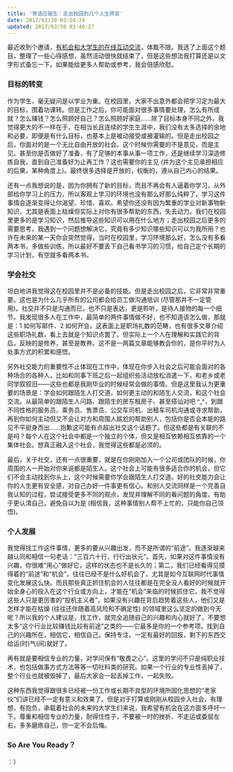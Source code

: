 ```yaml
---
title: '寄语应届生：走出校园的几个人生转变'
date: 2017/03/30 03:24:24
updated: 2017/03/30 03:40:27
---
```


最近收到个邀请，[有机会和大学生的在线互动交流](https://weibo.com/2724465062/ECaVuAyZk)，体裁不限。我选了上面这个题目，整理了一些心得感想，虽然活动很快就结束了，但是这些想法我打算还是以文字形式备忘一下。如果能给更多人帮助或参考，我会倍感欣慰。

### 目标的转变

作为学生，毫无疑问是以学业为重。在校园里，大家不出意外都会把学习定为最大的目标，围着功课转。但是工作之后，你可能面对很多事情要处理，怎么有所成就？怎么赚钱？怎么照顾好自己？怎么照顾好家庭……除了目标本身不同之外，我觉得更大的不一样在于，在相当长且连续的学生生涯中，我们没有太多选择的余地和必要，即便是有什么目标，也基本上是被动接受或被灌输的。但是走出校园之后，你面对的是一个无比自由开放的社会。这个时候你需要的不是意见，而是主见。甚至你是否做好了准备，有了足够的本事从事一项工作，还是继续学习深造修炼自我，直到自己准备好为止再工作？这也需要你的主见 (并为这个主见承担相应的后果，某种角度上)。最终很多选择是开放的，权衡的，遵从自己内心的结果。

还有一点我想说的是，因为你拥有了新的目标，而且不再会有人逼着你学习，从外部给你学习上的压力，所以客观上学习的环境也没有那么好那么纯粹了，学习这件事情会逐渐变得让你渴望、珍惜、喜欢。希望你还没有因为繁重的学业对新事物新知识，尤其是表面上枯燥但实际上对你有很多帮助的东西，失去动力。我们在校园里更多的是学习知识，然后推导这些知识可以用在什么地方；走出校园之后更多的需要思考，我遇到一个问题想解决它，究竟有多少知识哪些知识可以为我所用？也许在未来的某一天你会突然觉得，当时在校园里，学习环境那么好，怎么没有多看两本书，多做些训练。所以最好不要丢下自己看书学习的习惯，给自己定个长期的学习计划，有空就多看两本书。

### 学会社交

坦白地讲我觉得这在校园里并不是必备的技能。但是走出校园之后，它非常非常重要。这也是为什么几乎所有的公司都会给员工做沟通培训 (尽管那并不一定管用)。社交并不只是沟通而已，也不只是表达，更是聆听，是待人接物的每一个细节。我发现很多人在工作中，最简单的两件事情做不好，也不知道该怎么做，那就是：1 如何写邮件、2 如何开会。这表面上是职场礼数的范畴，也有很多文章介绍这些职场礼数，看上去就是个知识点罢了。但实际上一个人在理解和实践它的背后，反映的是修养，甚至是教养。这不是一两篇文章能够教会你的，是你平时为人处事方式的积累和感悟。

另外社交能力的重要性不止体现在工作中，体现在你步入社会之后可能会面对的各种场合的各种人，比如和同事下班之后一起组织些活动放松消遣一下，和老乡或老同学叙叙旧——这些也都是我刚毕业的时候经常会做的事情。但是这里我认为更重要的场景是：学会如何跟陌生人打交道，如何更主动的和陌生人交流，和这个社会交流。从最简单的跟陌生人问路、跟陌生的房东租房子、甚至搭讪对吧 ^_^，到跟不同性格的服务员、乘务员、售票员、公交车司机、出租车司机沟通或寻求帮助，再到你如何主动但又不会让对方和周围人尴尬的帮助别人，包括你是否会本能的路见不平挺身而出……抱歉这可能有点超出社交这个话题了。但这些都是有关联的不是吗？每个人在这个社会中都是一个独立的个体，但又是相互依赖相互依靠的一个集体社会。想真正融入这个社会，我觉得这些都是必须的。

最后，关于社交，还有一点很重要，就是在你刚刚加入一个公司或团队的时候，你周围的人一开始对你来说都是陌生人。这个社会上可能有很多适合你的机会，但它们不会主动找到你头上，这个时候需要你学会跟陌生人打交道。好的社交能力会让你的人生更有安全感，对自己办好一件事更有信心。和别人交流同样是一个完善自我认知的过程，尝试接受更多不同的观点，发现并理解不同的看问题的角度，有助于更认清自己，避免自以为是 (相信我，这种事情别人帮不上忙的，只能你自己领悟)。

### 个人发展

我觉得找工作这件事情，更多的要从兴趣出发，而不是所谓的“前途”。我逐渐越来越认同和相信一句老话：“三百六十行，行行出状元”。首先，如果对这件事情没有兴趣，你很难“用心”做好它，这样的状态也不是长久的；第二，我们已经看得见摸得着的“前途”和“机会”，往往已经不是什么好机会了，尤其是如今互联网时代事情变化发展这么快。而且那些真正抓住机会的人往往都是在完全没人看好的时候就开始全身心的投入在这个行业或方向上，才能在“机会”来临的时候抓住它，我不觉得这些人只是更厉害的“投机主义者”，如果没有兴趣在背后趋势着这些人，他们又是怎样才能在枯燥 (往往还伴随着高风险和不确定性) 的领域里这么坚定的做到今天呢？所以我的个人建议是，找工作，就完全追随自己的兴趣和内心就好了，不要想太多“这个行业比较赚钱比较有前途”之类的——它最多是你的一个参考项。找到自己的兴趣所在，相信它，相信自己，保持专注，一定有最好的回报，剩下的东西交给运(时)气(间)就好了。

再有就是要相信专业的力量，对学问保有“敬畏之心”。这里的学问不只是纯职业技术，也包括做事方式方法等等一切社科类的研究。<!--虽然我们看到今天很多行业存在这样一种不健康的现象：做 X 不赚钱，然后免费做 X 出了名，靠走穴之类的“不专注”来赚钱；再接下来大家发现 X 方面不专业也没关系，只要“出了名”，后面的“商演走穴赚钱”也行得通，而“出名”的方法又有很多，所以渐渐的没有人相信专业 X 的价值。我不知道这个 X 换成音乐、演技、技术之类的名次是不是都适用，但是这种成功只是少数个体的成功，而且是很短暂的，更重要的是这并不是一个行业和社会的成功。-->如果一个行业的专业性丢掉了，整个行业也就被毁掉了，最后大家会一起丢掉工作，一起失败。

这种东西我觉得跟很多已经被一份工作或长期不良型的环境所固化思想的“老家伙”们讲已经不一定有意义和效果了。但是对于打算或刚刚从校园步入社会，有理想，有抱负，承载着社会的未来的大学生们来说，我希望有机会在这方面多呼吁一下。尊重和相信专业的力量，耐得住性子，不要被一时的挫折、不走运或委屈左右，多多磨练自己，你一定不会后悔。

### So Are You Ready？

：）

